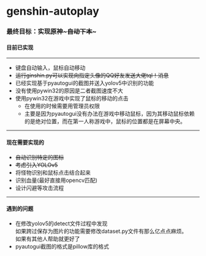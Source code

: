# genshin-autoplay
### 最终目标：实现原神~~~自动下本~~~
#### 目前已实现
***
* 键盘自动输入，鼠标自动移动
* ~~运行ginshin.py可以实现向指定头像的QQ好友发送大佬tql！消息~~
* 已经实现基于pyautogui的截图并送入yolov5中识别的功能
* 没有使用pywin32的原因是二者截图速度不大
* 使用pywin32在游戏中实现了鼠标的移动的点击  
  * 在使用的时候需要用管理员权限
  * 主要是因为pyautogui没有办法在游戏中移动鼠标，因为其移动鼠标依赖的是绝对位置，而在第一人称游戏中，鼠标的位置都是在屏幕中央。

***
#### 现在需要实现的
* ~~自动识别特定的图标~~
* ~~考虑引入YOLOv5~~
* 将怪物识别和鼠标点击结合起来
* 识别血量(最好直接用opencv匹配)
* 设计闪避等攻击流程

***
#### 遇到的问题
* 在修改yolov5的detect文件过程中发现  
  如果跨过保存为图片的功能需要修改dataset.py文件有那么亿点点麻烦。  
  如果有其他人帮助就更好了
* pyautogui截图的格式是pillow库的格式
